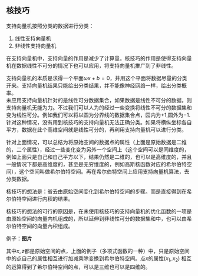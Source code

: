 ## 核技巧

支持向量机按照分类的数据进行分类：

1. 线性支持向量机
2. 非线性支持向量机

在支持向量机中，支持向量的作用是减少了计算量。核技巧的作用是使得支持向量机在数据线性不可分的情况下也可以应用，将支持向量机推广到了非线性。


支持向量机的本质是求得一个平面$\omega x + b = 0$，并用这个平面将数据尽量的分类开来。支持向量机结果只能给出分类结果，并不能像神经网络一样，给出分类概率。  
未应用支持向量机针对的是线性可分数据集合，如果数据是线性不可分的数据，则支持向量机无能为力。不过我们可以人为的经过一些变换将线性不可分的数据集和变为线性可分。例如我们可以将以圆为分界线的数据集合点，园内为$+1$,圆外为$-1$. 针对这种情况，没有用到核技巧的支持向量机无法正确分类。如果将横纵坐标各自平方，数据在此个高维空间就是线性可分的，再利用支持向量机可以进行分类。

针对上面情况，可以总结为将原始空间的数据点的属性（上面是原始数据是二维的，二个属性），经过一些变化变为另外一个空间上（这个空间可以是同维度的，例如上面只是自己和自己平方以下，结果仍然是二维的，也可以是高维度的，并且一般情况下都是高维度的，甚至是无穷维度的，例如高斯核函数对应的希尔伯特空间），这个空间叫做希尔伯特空间。再在希尔伯特空间上应用支持向量机算法，去分类数据。

核技巧的想法是：省去由原始空间变化到希尔伯特空间的步骤。而是直接得到在希尔伯特空间进行内积的结果。

核技巧的想法的可行的原因是，在未使用核技巧的支持向量机的优化函数的一项是由原始空间的向量内机组成的，所以延伸到非线性可分的数据集和中，也可以由希尔伯特空间的向量內积组成。

例子：**图片**


其中$x,z$都是原始空间的点，上面的例子（多项式函数的一种）中，只是原始空间中的点自己的属性相互进行加减乘除变换到希尔伯特空间。点$x$的属性$(x_1,x_2)$ 相互的运算得到了希尔伯特空间的点，可以是三维也可以是四维的。